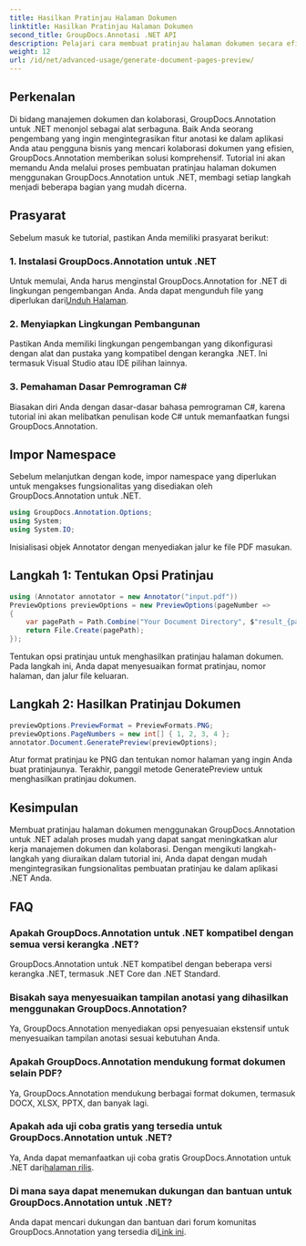 ```yaml
---
title: Hasilkan Pratinjau Halaman Dokumen
linktitle: Hasilkan Pratinjau Halaman Dokumen
second_title: GroupDocs.Annotasi .NET API
description: Pelajari cara membuat pratinjau halaman dokumen secara efisien menggunakan GroupDocs.Annotation untuk .NET. Tingkatkan alur kerja manajemen dokumen Anda dengan komprehensif ini.
weight: 12
url: /id/net/advanced-usage/generate-document-pages-preview/
---
```

## Perkenalan
Di bidang manajemen dokumen dan kolaborasi, GroupDocs.Annotation untuk .NET menonjol sebagai alat serbaguna. Baik Anda seorang pengembang yang ingin mengintegrasikan fitur anotasi ke dalam aplikasi Anda atau pengguna bisnis yang mencari kolaborasi dokumen yang efisien, GroupDocs.Annotation memberikan solusi komprehensif. Tutorial ini akan memandu Anda melalui proses pembuatan pratinjau halaman dokumen menggunakan GroupDocs.Annotation untuk .NET, membagi setiap langkah menjadi beberapa bagian yang mudah dicerna.
## Prasyarat
Sebelum masuk ke tutorial, pastikan Anda memiliki prasyarat berikut:
### 1. Instalasi GroupDocs.Annotation untuk .NET
 Untuk memulai, Anda harus menginstal GroupDocs.Annotation for .NET di lingkungan pengembangan Anda. Anda dapat mengunduh file yang diperlukan dari[Unduh Halaman](https://releases.groupdocs.com/annotation/net/).
### 2. Menyiapkan Lingkungan Pembangunan
Pastikan Anda memiliki lingkungan pengembangan yang dikonfigurasi dengan alat dan pustaka yang kompatibel dengan kerangka .NET. Ini termasuk Visual Studio atau IDE pilihan lainnya.
### 3. Pemahaman Dasar Pemrograman C#
Biasakan diri Anda dengan dasar-dasar bahasa pemrograman C#, karena tutorial ini akan melibatkan penulisan kode C# untuk memanfaatkan fungsi GroupDocs.Annotation.

## Impor Namespace
Sebelum melanjutkan dengan kode, impor namespace yang diperlukan untuk mengakses fungsionalitas yang disediakan oleh GroupDocs.Annotation untuk .NET.

```csharp
using GroupDocs.Annotation.Options;
using System;
using System.IO;

```
Inisialisasi objek Annotator dengan menyediakan jalur ke file PDF masukan.
## Langkah 1: Tentukan Opsi Pratinjau
```csharp
using (Annotator annotator = new Annotator("input.pdf"))
PreviewOptions previewOptions = new PreviewOptions(pageNumber =>
{
    var pagePath = Path.Combine("Your Document Directory", $"result_{pageNumber}.png");
    return File.Create(pagePath);
});
```
Tentukan opsi pratinjau untuk menghasilkan pratinjau halaman dokumen. Pada langkah ini, Anda dapat menyesuaikan format pratinjau, nomor halaman, dan jalur file keluaran.
## Langkah 2: Hasilkan Pratinjau Dokumen
```csharp
previewOptions.PreviewFormat = PreviewFormats.PNG;
previewOptions.PageNumbers = new int[] { 1, 2, 3, 4 };
annotator.Document.GeneratePreview(previewOptions);
```
Atur format pratinjau ke PNG dan tentukan nomor halaman yang ingin Anda buat pratinjaunya. Terakhir, panggil metode GeneratePreview untuk menghasilkan pratinjau dokumen.

## Kesimpulan
Membuat pratinjau halaman dokumen menggunakan GroupDocs.Annotation untuk .NET adalah proses mudah yang dapat sangat meningkatkan alur kerja manajemen dokumen dan kolaborasi. Dengan mengikuti langkah-langkah yang diuraikan dalam tutorial ini, Anda dapat dengan mudah mengintegrasikan fungsionalitas pembuatan pratinjau ke dalam aplikasi .NET Anda.
## FAQ
### Apakah GroupDocs.Annotation untuk .NET kompatibel dengan semua versi kerangka .NET?
GroupDocs.Annotation untuk .NET kompatibel dengan beberapa versi kerangka .NET, termasuk .NET Core dan .NET Standard.
### Bisakah saya menyesuaikan tampilan anotasi yang dihasilkan menggunakan GroupDocs.Annotation?
Ya, GroupDocs.Annotation menyediakan opsi penyesuaian ekstensif untuk menyesuaikan tampilan anotasi sesuai kebutuhan Anda.
### Apakah GroupDocs.Annotation mendukung format dokumen selain PDF?
Ya, GroupDocs.Annotation mendukung berbagai format dokumen, termasuk DOCX, XLSX, PPTX, dan banyak lagi.
### Apakah ada uji coba gratis yang tersedia untuk GroupDocs.Annotation untuk .NET?
Ya, Anda dapat memanfaatkan uji coba gratis GroupDocs.Annotation untuk .NET dari[halaman rilis](https://releases.groupdocs.com/).
### Di mana saya dapat menemukan dukungan dan bantuan untuk GroupDocs.Annotation untuk .NET?
 Anda dapat mencari dukungan dan bantuan dari forum komunitas GroupDocs.Annotation yang tersedia di[Link ini](https://forum.groupdocs.com/c/annotation/10).